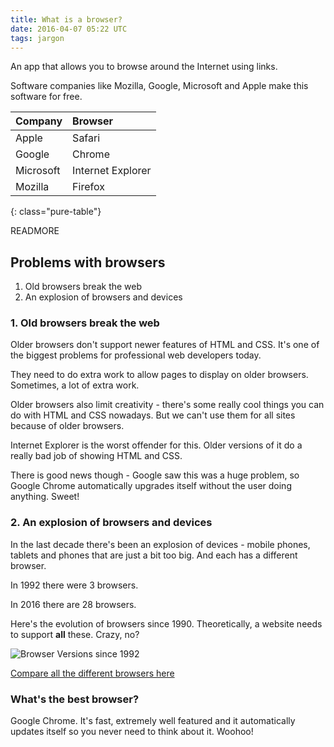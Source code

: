 ```yaml
---
title: What is a browser?
date: 2016-04-07 05:22 UTC
tags: jargon
---
```


An app that allows you to browse around the Internet using links. 

Software companies like Mozilla, Google, Microsoft and Apple make this software for free. 

|Company|Browser|
|:------|:------|
|Apple|Safari|
|Google|Chrome|
|Microsoft|Internet Explorer|
|Mozilla|Firefox|
{: class="pure-table"}

READMORE

## Problems with browsers

1. Old browsers break the web
2. An explosion of browsers and devices

### 1. Old browsers break the web

Older browsers don't support newer features of HTML and CSS. It's one of the biggest problems for professional web developers today.

They need to do extra work to allow pages to display on older browsers. Sometimes, a lot of extra work.

Older browsers also limit creativity - there's some really cool things you can do with HTML and CSS nowadays. But we can't use them for all sites because of older browsers.

Internet Explorer is the worst offender for this. Older versions of it do a really bad job of showing HTML and CSS. 

There is good news though - Google saw this was a huge problem, so Google Chrome automatically upgrades itself without the user doing anything. Sweet!

### 2. An explosion of browsers and devices

In the last decade there's been an explosion of devices - mobile phones, tablets and phones that are just a bit too big. And each has a different browser.

In 1992 there were 3 browsers.

In 2016 there are 28 browsers.

Here's the evolution of browsers since 1990. Theoretically, a website needs to support **all** these. Crazy, no?

![Browser Versions since 1992](https://upload.wikimedia.org/wikipedia/commons/7/74/Timeline_of_web_browsers.svg)

[Compare all the different browsers here](http://caniuse.com/#comparison)

### What's the best browser?

Google Chrome. It's fast, extremely well featured and it automatically updates itself so you never need to think about it. Woohoo!



